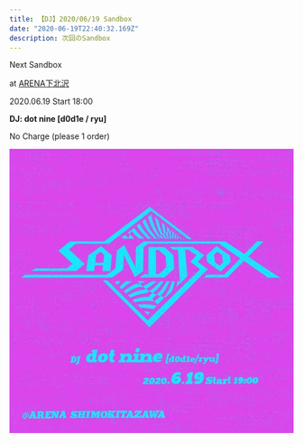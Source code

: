 ```yaml
---
title: 【DJ】2020/06/19 Sandbox
date: "2020-06-19T22:40:32.169Z"
description: 次回のSandbox
---
```


Next Sandbox

at [ARENA下北沢](http://twitter.com/arena＿1111)

2020.06.19 Start 18:00 

**DJ: dot nine [d0d1e / ryu]**

No Charge (please 1 order)

![flyer](./image.jpg)